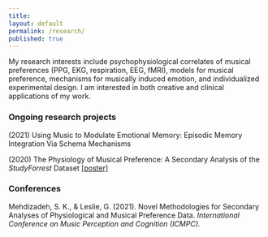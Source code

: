 ```yaml
---
title:
layout: default
permalink: /research/
published: true
---
```


My research interests include psychophysiological correlates of musical preferences (PPG, EKG, respiration, EEG, fMRI), models for musical preference, mechanisms for musically induced emotion, and individualized experimental design. I am interested in both creative and clinical applications of my work.

### Ongoing research projects ###

(2021) Using Music to Modulate Emotional Memory: Episodic Memory Integration Via Schema Mechanisms

(2020) The Physiology of Musical Preference: A Secondary Analysis of the *StudyForrest* Dataset [[poster]](/assets/files/Mehdizadeh_poster.pdf)

### Conferences ###

Mehdizadeh, S. K., & Leslie, G. (2021). Novel Methodologies for Secondary Analyses of Physiological and Musical Preference Data. *International Conference on Music Perception and Cognition (ICMPC).*
